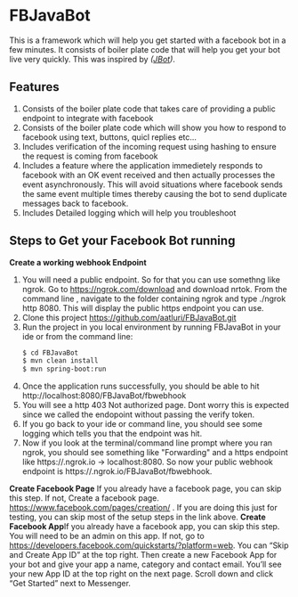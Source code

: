 # FBJavaBot
This is a framework which will help you get started with a facebook bot in a few minutes. It consists of boiler plate code that will help you get your bot live very quickly. This was inspired by _([JBot](https://github.com/rampatra/jbot))_.

## Features
1. Consists of the boiler plate code that takes care of providing a public endpoint to integrate with facebook
2. Consists of the boiler plate code which will show you how to respond to facebook using text, buttons, quicl replies etc...
3. Includes verification of the incoming request using hashing to ensure the request is coming from facebook
4. Includes a feature where the application immedietely responds to facebook with an OK event received and then actually processes the event asynchronously. This will avoid situations where facebook sends the same event multiple times thereby causing the bot to send duplicate messages back to facebook.
5. Includes Detailed logging which will help you troubleshoot

## Steps to Get your Facebook Bot running
**Create a working webhook Endpoint**
1. You will need a public endpoint. So for that you can use somethng like ngrok. Go to https://ngrok.com/download and download nrtok. From the command line , navigate to the folder containing ngrok and type ./ngrok http 8080. This will display the public https endpoint you can use.
2. Clone this project https://github.com/aatluri/FBJavaBot.git 
3. Run the project in you local environment by running FBJavaBot in your ide or from the command line:
    ```bash
    $ cd FBJavaBot
    $ mvn clean install
    $ mvn spring-boot:run
    ```
4. Once the application runs successfully, you should be able to hit http://localhost:8080/FBJavaBot/fbwebhook
5. You will see a http 403 Not authorized page. Dont worry this is expected since we called the endopoint without passing the verify token.
6. If you go back to your ide or command line, you should see some logging which tells you that the endpoint was hit.
7. Now if you look at the terminal/command line prompt where you ran ngrok, you should see something like "Forwarding" and a https endpoint like https://<alphanumeric text>.ngrok.io -> localhost:8080. So now your public webhook endpoint is https://<alphanumeric text>.ngrok.io/FBJavaBot/fbwebhook.


**Create Facebook Page** If you already have a facebook page, you can skip this step. If not, Create a facebook page. https://www.facebook.com/pages/creation/ . If you are doing this just for testing, you can skip most of the setup steps in the link above.
**Create Facebook App**If you already have a facebook app, you can skip this step. You will need to be an admin on this app. If not, go to https://developers.facebook.com/quickstarts/?platform=web. You can “Skip and Create App ID” at the top right. Then create a new Facebook App for your bot and give your app a name, category and contact email. You’ll see your new App ID at the top right on the next page. Scroll down and click “Get Started” next to Messenger.
